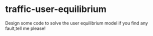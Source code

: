 # traffic-user-equilibrium
Design some code to solve the user equilibrium model
if you find any fault,tell me please!
